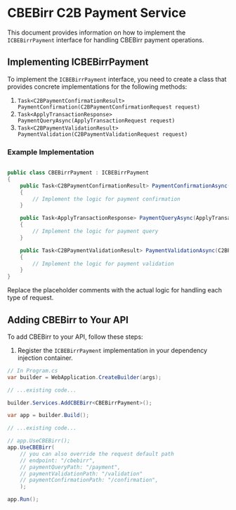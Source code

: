 # CBEBirr C2B Payment Service

This document provides information on how to implement the `ICBEBirrPayment` interface for handling CBEBirr payment operations.

## Implementing ICBEBirrPayment

To implement the `ICBEBirrPayment` interface, you need to create a class that provides concrete implementations for the following methods:

1. `Task<C2BPaymentConfirmationResult> PaymentConfirmation(C2BPaymentConfirmationRequest request)`
2. `Task<ApplyTransactionResponse> PaymentQueryAsync(ApplyTransactionRequest request)`
3. `Task<C2BPaymentValidationResult> PaymentValidation(C2BPaymentValidationRequest request)`

### Example Implementation

```csharp

public class CBEBirrPayment : ICBEBirrPayment
{
    public Task<C2BPaymentConfirmationResult> PaymentConfirmationAsync(C2BPaymentConfirmationRequest request)
    {
        // Implement the logic for payment confirmation
    }

    public Task<ApplyTransactionResponse> PaymentQueryAsync(ApplyTransactionRequest request)
    {
        // Implement the logic for payment query
    }

    public Task<C2BPaymentValidationResult> PaymentValidationAsync(C2BPaymentValidationRequest request)
    {
        // Implement the logic for payment validation
    }
}
```

Replace the placeholder comments with the actual logic for handling each type of request.

## Adding CBEBirr to Your API

To add CBEBirr to your API, follow these steps:

1. Register the `ICBEBirrPayment` implementation in your dependency injection container.

```csharp
// In Program.cs
var builder = WebApplication.CreateBuilder(args);

// ...existing code...

builder.Services.AddCBEBirr<CBEBirrPayment>();

var app = builder.Build();

// ...existing code...

// app.UseCBEBirr();
app.UseCBEBirr(
    // you can also override the request default path
    // endpoint: "/cbebirr",
    // paymentQueryPath: "/payment",
    // paymentValidationPath: "/validation"
    // paymentConfirmationPath: "/confirmation",
    );

app.Run();
```
